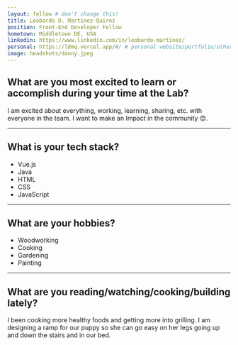 ```yaml
---
layout: fellow # don't change this! 
title: Leobardo D. Martinez-Quiroz 
position: Front-End Developer Fellow
hometown: Middletown DE, USA
linkedin: https://www.linkedin.com/in/leobardo-martinez/
personal: https://ldmq.vercel.app/#/ # personal website/portfolio/other link
image: headshots/danny.jpeg
--- 
```


## What are you most excited to learn or accomplish during your time at the Lab? 
I am excited about everything, working, learning, sharing, etc. with everyone in the team. I want to make an Impact in the community 😊.
 

---

## What is your tech stack? 
* Vue.js
* Java
* HTML
* CSS
* JavaScript



---

## What are your hobbies?  
* Woodworking
* Cooking
* Gardening
* Painting


---

## What are you reading/watching/cooking/building lately? 
I been cooking more healthy foods and getting more into grilling. I am designing a ramp for our puppy so she can go easy on her legs going up and down the stairs and in our bed.